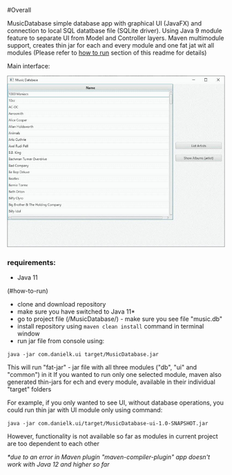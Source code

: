 #Overall

MusicDatabase simple database app with graphical UI (JavaFX) and connection to local SQL datatbase file (SQLite driver). 
Using Java 9 module feature to separate UI from Model and Controller layers. Maven multimodule support, creates thin jar for each and every module and one fat jat wit all modules (Please refer to [how to run](#how-to-run) section of this readme for details)

Main interface:

![screen_overall](screens/0_Overall.jpg)

### requirements:

- Java 11

(#how-to-run)

- clone and download repository
- make sure you have switched to Java 11*
- go to project file (/MusicDatabase/) - make sure you see file "music.db"
- install repository using ```maven clean install``` command in terminal window
- run jar file from console using: 
```$xslt
java -jar com.danielk.ui target/MusicDatabase.jar
```
This will run "fat-jar" - jar file with all three modules ("db", "ui" and "common") in it
If you wanted to run only one selected module, maven also generated thin-jars for ech and every module, available in their individual "target" folders 

For example, if you only wanted to see UI, without database operations, you could run thin jar with UI module only using command:

```
java -jar com.danielk.ui/target/MusicDatabase-ui-1.0-SNAPSHOT.jar
```

However, functionality is not available so far as modules in current project are too dependent to each other



_*due to an error in Maven plugin "maven-compiler-plugin" app doesn't work with Java 12 and higher so far_
